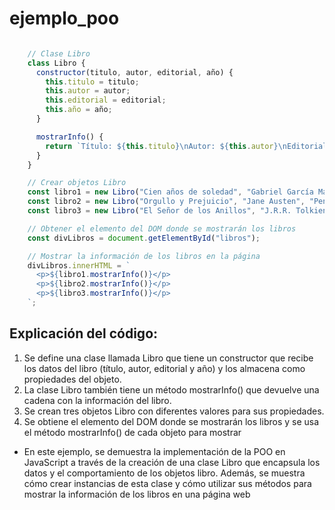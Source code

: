 # ejemplo_poo


```javascript

    // Clase Libro
    class Libro {
      constructor(titulo, autor, editorial, año) {
        this.titulo = titulo;
        this.autor = autor;
        this.editorial = editorial;
        this.año = año;
      }

      mostrarInfo() {
        return `Título: ${this.titulo}\nAutor: ${this.autor}\nEditorial: ${this.editorial}\nAño: ${this.año}`;
      }
    }

    // Crear objetos Libro
    const libro1 = new Libro("Cien años de soledad", "Gabriel García Márquez", "Sudamericana", 1967);
    const libro2 = new Libro("Orgullo y Prejuicio", "Jane Austen", "Penguin Classics", 1813);
    const libro3 = new Libro("El Señor de los Anillos", "J.R.R. Tolkien", "Allen & Unwin", 1954);

    // Obtener el elemento del DOM donde se mostrarán los libros
    const divLibros = document.getElementById("libros");

    // Mostrar la información de los libros en la página
    divLibros.innerHTML = `
      <p>${libro1.mostrarInfo()}</p>
      <p>${libro2.mostrarInfo()}</p>
      <p>${libro3.mostrarInfo()}</p>
    `;

```
## Explicación del código:

1. Se define una clase llamada Libro que tiene un constructor que recibe los datos del libro (título, autor, editorial y año) y los almacena como propiedades del objeto.
2. La clase Libro también tiene un método mostrarInfo() que devuelve una cadena con la información del libro.
3. Se crean tres objetos Libro con diferentes valores para sus propiedades.
4. Se obtiene el elemento del DOM donde se mostrarán los libros y se usa el método mostrarInfo() de cada objeto para mostrar 

- En este ejemplo, se demuestra la implementación de la POO en JavaScript a través de la creación de una clase Libro que encapsula los datos y el comportamiento de los objetos libro. Además, se muestra cómo crear instancias de esta clase y cómo utilizar sus métodos para mostrar la información de los libros en una página web